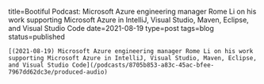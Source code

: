 
title=Bootiful Podcast: Microsoft Azure engineering manager Rome Li on his work supporting Microsoft Azure in IntelliJ, Visual Studio, Maven, Eclipse, and Visual Studio Code
date=2021-08-19
type=post
tags=blog
status=published
~~~~~~
[(2021-08-19) Microsoft Azure engineering manager Rome Li on his work supporting Microsoft Azure in IntelliJ, Visual Studio, Maven, Eclipse, and Visual Studio Code](/podcasts/8705b853-a83c-45ac-bfee-7967dd62dc3e/produced-audio) 
            